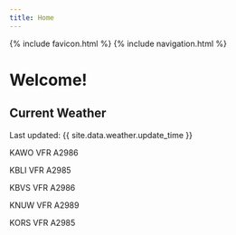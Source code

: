 ```yaml
---
title: Home
---
```

{% include favicon.html %}
{% include navigation.html %}
# Welcome!

## Current Weather

Last updated: {{ site.data.weather.update_time }}

KAWO VFR A2986

KBLI VFR A2985

KBVS VFR A2986

KNUW VFR A2989

KORS VFR A2985


